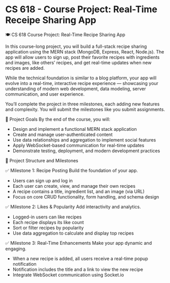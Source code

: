 # CS 618 - Course Project: Real-Time Receipe Sharing App

🍽️ CS 618 Course Project: Real-Time Recipe Sharing App

In this course-long project, you will build a full-stack recipe sharing application using the MERN stack (MongoDB, Express, React, Node.js). The app will allow users to sign up, post their favorite recipes with ingredients and images, like others’ recipes, and get real-time updates when new recipes are added.

While the technical foundation is similar to a blog platform, your app will evolve into a real-time, interactive recipe experience — showcasing your understanding of modern web development, data modeling, server communication, and user experience.

You’ll complete the project in three milestones, each adding new features and complexity. You will submit the milestones like you submit assignments.

🎯 Project Goals
By the end of the course, you will:

- Design and implement a functional MERN stack application
- Create and manage user-authenticated content
- Use data relationships and aggregation to implement social features
- Apply WebSocket-based communication for real-time updates
- Demonstrate testing, deployment, and modern development practices

🧱 Project Structure and Milestones

✅ Milestone 1: Recipe Posting
Build the foundation of your app.

- Users can sign up and log in
- Each user can create, view, and manage their own recipes
- A recipe contains a title, ingredient list, and an image (via URL)
- Focus on core CRUD functionality, form handling, and schema design

✅ Milestone 2: Likes & Popularity
Add interactivity and analytics.

- Logged-in users can like recipes
- Each recipe displays its like count
- Sort or filter recipes by popularity
- Use data aggregation to calculate and display top recipes

✅ Milestone 3: Real-Time Enhancements
Make your app dynamic and engaging.

- When a new recipe is added, all users receive a real-time popup notification
- Notification includes the title and a link to view the new recipe
- Integrate WebSocket communication using Socket.io
